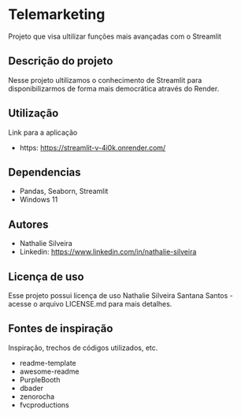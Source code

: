# Telemarketing
Projeto que visa ultilizar funções mais avançadas com o Streamlit

## Descrição do projeto
Nesse projeto ultilizamos o conhecimento de Streamlit para disponibilizarmos de forma mais democrática através do Render.

## Utilização
Link para a aplicação
* https: https://streamlit-v-4i0k.onrender.com/

## Dependencias
* Pandas, Seaborn, Streamlit
* Windows 11

## Autores
* Nathalie Silveira
* Linkedin: https://www.linkedin.com/in/nathalie-silveira

## Licença de uso
Esse projeto possui licença de uso Nathalie Silveira Santana Santos - acesse o arquivo LICENSE.md para mais detalhes.

## Fontes de inspiração
Inspiração, trechos de códigos utilizados, etc.

* readme-template
* awesome-readme
* PurpleBooth
* dbader
* zenorocha
* fvcproductions
